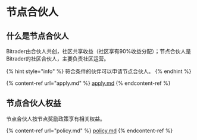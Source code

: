 # 节点合伙人

## 什么是节点合伙人

Bitrader由合伙人共创，社区共享收益（社区享有90%收益分配）；节点合伙人是Bitrader的社区合伙人，主要负责社区运营。

{% hint style="info" %}
符合条件的伙伴可以申请节点合伙人。
{% endhint %}

{% content-ref url="apply.md" %}
[apply.md](apply.md)
{% endcontent-ref %}

## 节点合伙人权益

节点合伙人按节点奖励政策享有相关权益。

{% content-ref url="policy.md" %}
[policy.md](policy.md)
{% endcontent-ref %}
